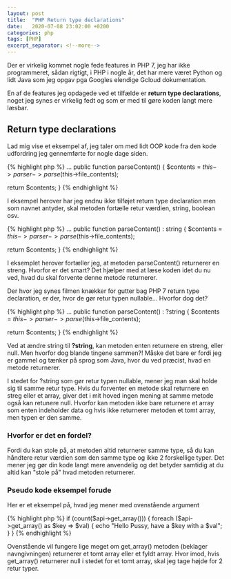 ```yaml
---
layout: post
title:  "PHP Return type declarations"
date:   2020-07-08 23:02:00 +0200
categories: php
tags: [PHP]
excerpt_separator: <!--more-->
---
```

Der er virkelig kommet nogle fede features in PHP 7, jeg har ikke programmeret, sådan rigtigt, i PHP i nogle år, det har mere været Python og lidt Java som jeg opgav pga Googles elendige Gcloud dokumentation.
<!--more-->
En af de features jeg opdagede ved et tilfælde er **return type declarations**, noget jeg synes er virkelig fedt og som er med til gøre koden langt mere læsbar.

## Return type declarations
Lad mig vise et eksempel af, jeg taler om med lidt OOP kode fra den kode udfordring jeg gennemførte for nogle dage siden.

{% highlight php %}
...
public function parseContent()
{
  $contents = $this->parser->parse($this->file_contents);

  return $contents;
}
{% endhighlight %}

I eksempel herover har jeg endnu ikke tilføjet return type declaration men som navnet antyder, skal metoden fortælle retur værdien, string, boolean osv.

{% highlight php %}
...
public function parseContent() : string
{
  $contents = $this->parser->parse($this->file_contents);

  return $contents;
}
{% endhighlight %}

I eksemplet herover fortæller jeg, at metoden parseContent() returnerer en streng. Hvorfor er det smart? Det hjælper med at læse koden idet du nu ved, hvad du skal forvente denne metode returnerer.

Der hvor jeg synes filmen knækker for gutter bag PHP 7 return type declaration, er der, hvor de gør retur typen nullable... Hvorfor dog det?

{% highlight php %}
...
public function parseContent() : ?string
{
  $contents = $this->parser->parse($this->file_contents);

  return $contents;
}
{% endhighlight %}

Ved at ændre string til **?string**, kan metoden enten returnere en streng, eller null. Men hvorfor dog blande tingene sammen?! Måske det bare er fordi jeg er gammel og tænker på sprog som Java, hvor du ved præcist, hvad en metode returnerer.

I stedet for ?string som gør retur typen nullable, mener jeg man skal holde sig til samme retur type. Hvis du forventer en metode skal returnere en streg eller et array, giver det i mit hoved ingen mening at samme metode også kan retunere null. Hvorfor kan metoden ikke bare returnere et array som enten indeholder data og hvis ikke returnerer metoden et tomt array, men typen er den samme.

### Hvorfor er det en fordel?
Fordi du kan stole på, at metoden altid returnerer samme type, så du kan håndtere retur værdien som den samme type og ikke 2 forskellige typer. Det mener jeg gør din kode langt mere anvendelig og det betyder samtidig at du altid kan "stole på" hvad metoden returnerer.

### Pseudo kode eksempel forude
Her er et eksempel på, hvad jeg mener med ovenstående argument

{% highlight php %}
if (count($api->get_array()))
{
  foreach ($api->get_array() as $key => $val)
  {
    echo "Hello Pussy, have a $key with a $val";
  }
}
{% endhighlight %}

Ovenstående vil fungere lige meget om get_array() metoden (beklager navngivningen) returnerer et tomt array eller et fyldt array. Hvor imod, hvis get_array() returnerer null i stedet for et tomt array, skal jeg tage højde for 2 retur typer.